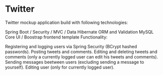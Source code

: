 # Twitter

Twitter mockup application build with following technologies:

Spring Boot / Security / MVC / Data
Hibernate ORM and Validation
MySQL
Core UI / Boostrap frontend template
Functionality:

Registering and logging users via Spring Security (BCrypt hashed passwords).
Posting tweets and comments.
Editing and deleting tweets and comments (only a currently logged user can edit his tweets and comments).
Sending messages beetween users (excluding sending a message to yourself).
Editing user (only for currently logged user).
